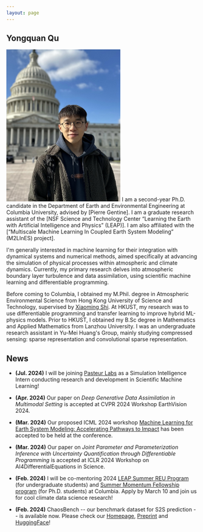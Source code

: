 ```yaml
---
layout: page
---
```


## Yongquan Qu

<img src="/images/yongquanqu01.jpg" class="floatpic" width="300" height="400">
I am a second-year Ph.D. candidate in the Department of
Earth and Environmental Engineering at Columbia University, advised by [Pierre Gentine]. I am a graduate research assistant of the [NSF Science and Technology Center “Learning the Earth with Artificial Intelligence and Physics” (LEAP)]. I am also affiliated with the [“Multiscale Machine Learning In Coupled Earth System Modeling” (M2LInES) project].         

I'm generally interested in machine learning for their integration with dynamical systems and numerical methods, aimed specifically at advancing the simulation of physical processes within atmospheric and climate dynamics. Currently, my primary research delves into atmospheric boundary layer turbulence and data assimilation, using scientific machine learning and differentiable programming.

Before coming to Columbia, I obtained my M.Phil. degree in Atmospheric Environmental Science from Hong Kong University of Science and Technology, supervised by [Xiaoming Shi]. At HKUST, my research was to use differentiable programming and transfer learning to improve hybrid ML-physics models. Prior to HKUST, I obtained my B.Sc degree in Mathematics and Applied Mathematics from Lanzhou University. I was an undergraduate research assistant in Yu-Mei Huang's Group, mainly studying compressed sensing: sparse representation and convolutional sparse representation.       

[Pierre Gentine]: https://gentinelab.eee.columbia.edu/people/pierre-gentine
[Xiaoming Shi]: https://shixm.people.ust.hk/about/
[NSF Science and Technology Center “Learning the Earth with Artificial Intelligence and Physics” (LEAP)]: https://leap.columbia.edu
[“Multiscale Machine Learning In Coupled Earth System Modeling” (M2LInES) project]: https://m2lines.github.io

## News

- **(Jul. 2024)** I will be joining [Pasteur Labs](https://pasteurlabs.ai) as a Simulation Intelligence Intern conducting research and development in Scientific Machine Learning!     

- **(Apr. 2024)** Our paper on *Deep Generative Data Assimilation in Multimodal Setting* is accepted at CVPR 2024 Workshop EarthVision 2024.      
            
- **(Mar. 2024)** Our proposed ICML 2024 workshop [Machine Learning for Earth System Modeling: Accelerating Pathways to Impact](https://leap-stc.github.io/ml4esm-workshop/) has been accepted to be held at the conference.
      
- **(Mar. 2024)** Our paper on *Joint Parameter and Parameterization Inference with Uncertainty Quantification through Differentiable Programming* is accepted at ICLR 2024 Workshop on AI4DifferentialEquations in Science.
      
- **(Feb. 2024)** I will be co-mentoring 2024 [LEAP Summer REU Program](https://leap.columbia.edu/education/2024-leap-summer-reu-program-info/) (for undergraduate students) and [Summer Momentum Fellowship program](https://leap.columbia.edu/education/2024-leap-momfell-info/) (for Ph.D. students) at Columbia. Apply by March 10 and join us for cool climate data science research!
      
- **(Feb. 2024)** ChaosBench -- our benchmark dataset for S2S prediction --  is available now. Please check our [Homepage](https://leap-stc.github.io/ChaosBench), [Preprint](https://arxiv.org/abs/2402.00712) and [HuggingFace](https://huggingface.co/datasets/LEAP/ChaosBench)!
